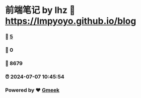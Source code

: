 # 前端笔记 by lhz :link: https://Impyoyo.github.io/blog 
### :page_facing_up: [5](https://Impyoyo.github.io/blog/tag.html) 
### :speech_balloon: 0 
### :hibiscus: 8679 
### :alarm_clock: 2024-07-07 10:45:54 
### Powered by :heart: [Gmeek](https://github.com/Meekdai/Gmeek)

